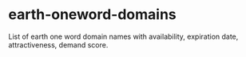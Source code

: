 # earth-oneword-domains
List of earth one word domain names with availability, expiration date, attractiveness, demand score.
